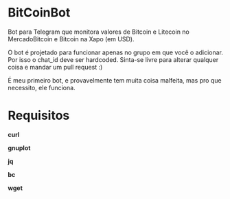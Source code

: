 # BitCoinBot
Bot para Telegram que monitora valores de Bitcoin e Litecoin no MercadoBitcoin e Bitcoin na Xapo (em USD).

O bot é projetado para funcionar apenas no grupo em que você o adicionar. Por isso o chat_id deve ser hardcoded.
Sinta-se livre para alterar qualquer coisa e mandar um pull request :)

É meu primeiro bot, e provavelmente tem muita coisa malfeita, mas pro que necessito, ele funciona.

# Requisitos

**curl**

**gnuplot**

**jq**

**bc**

**wget**
